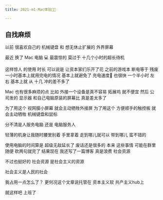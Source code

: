 ```yaml
---
title: 2021-m1-Mac体验🧑‍💻 

---
```

## 自找麻烦
以前 很喜欢自己的 机械键盘 和 想无休止扩展的 外界屏幕

最近 换了 Mac 电脑 💻
最震惊的 莫过于 十几个小时的超长待机

这样惊人 的使用 时长 可以说是 让资本家们乐开了花
之前的游戏本 断电等于 残废
一小时基本上就用完电的情况 基本上就避免了
充电速度🔋 也很快 一个半小时 左右 基本上就 从 十几 冲的差不多了

Mac 也有很多麻烦的点
比如 外接一个设备是真不容易
拓展坞 就不便宜
然后 公司发的 显示器 和自己电脑原装的屏幕比 真是差太多了

为了用这个 视网膜小屏幕 就会主动牺牲外接屏
为了用这个 方便顺手的触控板 就会主动牺牲 机械键盘和鼠标

分不清是人服务电脑  还是 电脑服务人

轻薄的机身让我随时腰里别着 手里拿着 走到哪儿就可以 带到哪儿 
蛮不错的

使用电脑的时间算是 超级无敌延长了
废话还是很多的
本来 这些事情 可能在群里随便 砍两句就完了
结果现在 我还写了一篇博客
真是浪费 社会资源

不过也挺好的 社会资源 是社会主义的资源

社会主义是人民的社会

我占用一点怎么了？
更何况这个文章说托管在 资本主义软 共产主义hub上

就这样吧 上班了

